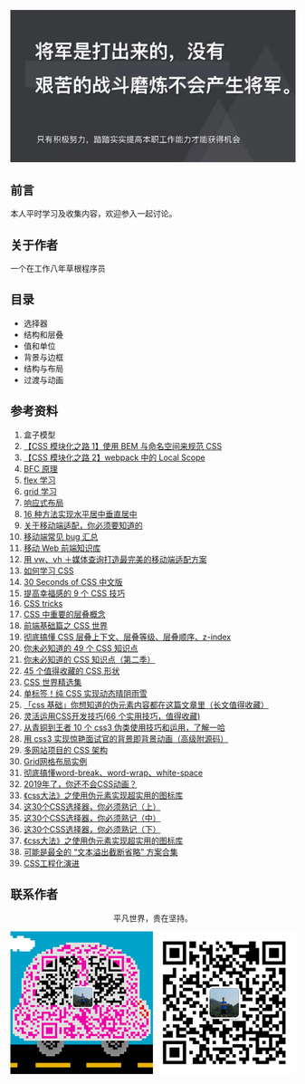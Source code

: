 ![image](./img/timg.jpg)
<br>

## 前言

本人平时学习及收集内容，欢迎参入一起讨论。

## 关于作者

一个在工作八年草根程序员

## 目录

- 选择器
- 结构和层叠
- 值和单位
- 背景与边框
- 结构与布局
- 过渡与动画

## 参考资料

1. 盒子模型
2. [【CSS 模块化之路 1】使用 BEM 与命名空间来规范 CSS](https://github.com/alienzhou/blog/issues/14)
3. [【CSS 模块化之路 2】webpack 中的 Local Scope](https://github.com/alienzhou/blog/issues/15)
4. [BFC 原理](https://github.com/ftTony/blog/issues/1)
5. [flex 学习](https://github.com/ftTony/blog/issues/10)
6. [grid 学习](https://www.zcfy.cc/article/learn-css-grid-a-guide-to-learning-css-grid-jonathan-suh)
7. [响应式布局](https://github.com/ljianshu/Blog/issues/38)
8. [16 种方法实现水平居中垂直居中](https://juejin.im/post/58f818bbb123db006233ab2a)
9. [关于移动端适配，你必须要知道的](https://juejin.im/post/5cddf289f265da038f77696c)
10. [移动端常见 bug 汇总](https://juejin.im/post/5af918636fb9a07ac5603ecb)
11. [移动 Web 前端知识库](https://github.com/AlloyTeam/Mars)
12. [用 vw、vh ＋媒体查询打造最完美的移动端适配方案](https://juejin.im/post/5cf0d8fb6fb9a07ee9585681)
13. [如何学习 CSS](https://mp.weixin.qq.com/s/ZM3WPlQkvNr7OIJvDfjQ3A)
14. [30 Seconds of CSS 中文版](https://github.com/kujian/30-seconds-of-css)
15. [提高幸福感的 9 个 CSS 技巧](https://mp.weixin.qq.com/s?__biz=MzAxODE2MjM1MA==&mid=2651556405&idx=1&sn=560b673b36263fb727cddc2b137a8ca5&chksm=80255df4b752d4e25853cd50351896f524c37e533d3ef8bf72e5dfa848d7209c7097bdcea80f&scene=21#wechat_redirect)
16. [CSS tricks](https://github.com/QiShaoXuan/css_tricks)
17. [CSS 中重要的层叠概念](https://juejin.im/post/5ba4efe36fb9a05cf52ac192)
18. [前端基础篇之 CSS 世界](https://juejin.im/post/5ce607a7e51d454f6f16eb3d)
19. [彻底搞懂 CSS 层叠上下文、层叠等级、层叠顺序、z-index](https://juejin.im/post/5b876f86518825431079ddd6)
20. [你未必知道的 49 个 CSS 知识点](https://juejin.im/post/5d3eca78e51d4561cb5dde12)
21. [你未必知道的 CSS 知识点（第二季）](https://juejin.im/post/5d9ec8b0518825651b1dffa3)
22. [45 个值得收藏的 CSS 形状](https://github.com/qq449245884/xiaozhi/issues/42)
23. [CSS 世界精选集](https://mp.weixin.qq.com/s/W8-Cu8Mjh00Rze5o4bFKag)
24. [单标签！纯 CSS 实现动态晴阴雨雪](https://juejin.im/post/5d2716ab5188257b775d35ba)
25. [「css 基础」你想知道的伪元素内容都在这篇文章里（长文值得收藏）](https://mp.weixin.qq.com/s/a8tGcnhYvq0zlkWuBHoQ-w)
26. [灵活运用CSS开发技巧(66 个实用技巧，值得收藏)](https://juejin.im/post/5d4d0ec651882549594e7293)
27. [从青铜到王者 10 个 css3 伪类使用技巧和运用，了解一哈](https://juejin.im/post/5b6d0c5cf265da0f504a837f)
28. [用 css3 实现惊艳面试官的背景即背景动画（高级附源码）](https://juejin.im/post/5d86fc096fb9a06ae94d6d7a)
29. [多网站项目的 CSS 架构](https://mp.weixin.qq.com/s/Zyimaq5bzdJfVjS8oXX9Tg)
30. [Grid网格布局实例](https://mp.weixin.qq.com/s/jCulRlNC0990lYSBsEFJag)
31. [彻底搞懂word-break、word-wrap、white-space](https://mp.weixin.qq.com/s/revhs0WEGiew-OSNQVMZGw)
32. [2019年了，你还不会CSS动画？](https://juejin.im/post/5cdd178ee51d456e811d279b)
33. [《css大法》之使用伪元素实现超实用的图标库](https://mp.weixin.qq.com/s/udMV3ocpdj7Ks9xmPV2xdg)
34. [这30个CSS选择器，你必须熟记（上）](https://mp.weixin.qq.com/s/SGoK-eRb1KwtSN9X81SXzw)
35. [这30个CSS选择器，你必须熟记（中）](https://mp.weixin.qq.com/s/-MXNffO2rRoksyRjDb8hdA)
36. [这30个CSS选择器，你必须熟记（下）](https://mp.weixin.qq.com/s/ngdGJ-qzbLDqt0Mj9rPq4w)
37. [《css大法》之使用伪元素实现超实用的图标库](https://mp.weixin.qq.com/s/PxP62LlEl0jB7cVAPMjXyg)
38. [可能是最全的 “文本溢出截断省略” 方案合集](https://mp.weixin.qq.com/s/HhSdZ1RBSRZt9I84qZj6oA)
39. [CSS工程化演进](https://zhuanlan.zhihu.com/p/32117359)

## 联系作者

<div align="center">
    <p>
        平凡世界，贵在坚持。
    </p>
    <img src="./img/contact.png" />
</div>
